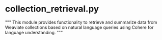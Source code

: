 # collection_retrieval.py
"""
This module provides functionality to retrieve and summarize data from Weaviate collections
based on natural language queries using Cohere for language understanding.
"""
